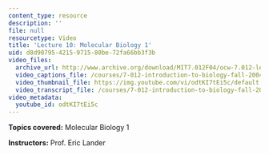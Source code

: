 ```yaml
---
content_type: resource
description: ''
file: null
resourcetype: Video
title: 'Lecture 10: Molecular Biology 1'
uid: d8d90795-4215-9715-80be-72fa66bb3f3b
video_files:
  archive_url: http://www.archive.org/download/MIT7.012F04/ocw-7.012-lec10-29sep2004-220k.mp4
  video_captions_file: /courses/7-012-introduction-to-biology-fall-2004/fa8f4bf4a072591684accb45882cc40a_odtKI7tEi5c.vtt
  video_thumbnail_file: https://img.youtube.com/vi/odtKI7tEi5c/default.jpg
  video_transcript_file: /courses/7-012-introduction-to-biology-fall-2004/e734e2b582df103a590f74d2560b477a_odtKI7tEi5c.pdf
video_metadata:
  youtube_id: odtKI7tEi5c
---
```


**Topics covered:** Molecular Biology 1

**Instructors:** Prof. Eric Lander
